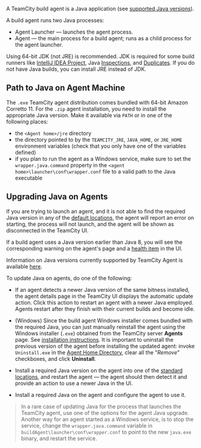 [//]: # (title: Configure Java for Agent)
[//]: # (auxiliary-id: Configure Java for Agent)

A TeamCity build agent is a Java application (see [supported Java versions](supported-platforms-and-environments.md#TeamCity+Agent)).

A build agent runs two Java processes:
* Agent Launcher — launches the agent process.
* Agent — the main process for a build agent; runs as a child process for the agent launcher.

Using 64-bit JDK (not JRE) is recommended. JDK is required for some build runners like [IntelliJ IDEA Project](intellij-idea-project.md), Java [Inspections](inspections.md), and [Duplicates](duplicates-finder-java.md). If you do not have Java builds, you can install JRE instead of JDK.

<anchor name="java-paths"/>

## Path to Java on Agent Machine

The `.exe` TeamCity agent distribution comes bundled with 64-bit Amazon Corretto 11. For the `.zip` agent installation, you need to install the appropriate Java version. Make it available via `PATH` or in one of the following places:
* the `<Agent home>/jre` directory
* the directory pointed to by the `TEAMCITY_JRE`, `JAVA_HOME`, or `JRE_HOME` environment variables (check that you only have one of the variables defined)
* if you plan to run the agent as a Windows service, make sure to set the `wrapper.java.command` property in the `<agent home>\launcher\conf\wrapper.conf` file to a valid path to the Java executable

<anchor name="SettingupandRunningAdditionalBuildAgents-UpgradingJavaonAgents"/>

## Upgrading Java on Agents

If you are trying to launch an agent, and it is not able to find the required Java version in any of the [default locations](#Path+to+Java+on+Agent+Machine), the agent will report an error on starting, the process will not launch, and the agent will be shown as disconnected in the TeamCity UI.

If a build agent uses a Java version earlier than Java 8, you will see the corresponding warning on the agent's page and a [health item](server-health.md) in the UI.

Information on Java versions currently supported by TeamCity Agent is available [here](supported-platforms-and-environments.md#Supported+Java+Versions+for+TeamCity+Agent).

To update Java on agents, do one of the following:

* If an agent detects a newer Java version of the same bitness installed, the agent details page in the TeamCity UI displays the automatic update action. Click this action to restart an agent with a newer Java employed. Agents restart after they finish with their current builds and become idle.

* (Windows) Since the build agent Windows installer comes bundled with the required Java, you can just manually reinstall the agent using the Windows installer (`.exe`) obtained from the TeamCity server __Agents__ page. See [installation instructions](install-teamcity-agent.md#Install+from+Windows+Executable+File). It is important to uninstall the previous version of the agent before installing the updated agent: invoke `Uninstall.exe` in the [Agent Home Directory](agent-home-directory.md), clear all the "_Remove_" checkboxes, and click __Uninstall__.

* Install a required Java version on the agent into one of the [standard locations](#Path+to+Java+on+Agent+Machine), and restart the agent — the agent should then detect it and provide an action to use a newer Java in the UI.

* Install a required Java on the agent and configure the agent to use it.

>In a rare case of updating Java for the process that launches the TeamCity agent, use one of the options for the agent Java upgrade. Another way for an agent started as a Windows service, is to stop the service, change the `wrapper.java.command` variable in `buildAgent\launcher\conf\wrapper.conf` to point to the new `java.exe` binary, and restart the service.
